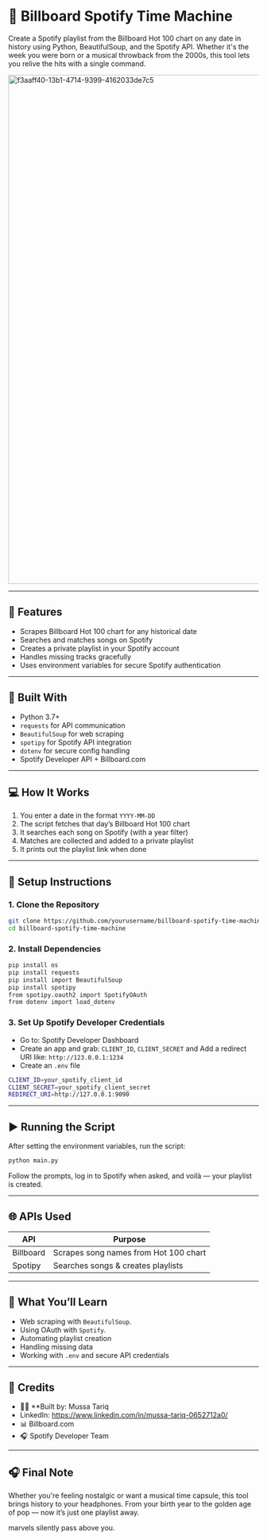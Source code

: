 
# 🎵 Billboard Spotify Time Machine
Create a Spotify playlist from the Billboard Hot 100 chart on any date in history using Python, BeautifulSoup, and the Spotify API. Whether it's the week you were born or a musical throwback from the 2000s, this tool lets you relive the hits with a single command.

<img width="1536" height="1024" alt="f3aaff40-13b1-4714-9399-4162033de7c5" src="https://github.com/user-attachments/assets/189d8a5a-69a7-4600-a9cd-938bac9d20ac" />



---

## 🚀 Features
- Scrapes Billboard Hot 100 chart for any historical date
- Searches and matches songs on Spotify
- Creates a private playlist in your Spotify account
- Handles missing tracks gracefully
- Uses environment variables for secure Spotify authentication

---

## 🧠 Built With
- Python 3.7+  
- `requests` for API communication  
- `BeautifulSoup` for web scraping 
- `spotipy` for Spotify API integration 
- `dotenv` for secure config handling  
- Spotify Developer API + Billboard.com  

---

## 💻 How It Works
1. You enter a date in the format `YYYY-MM-DD`
2. The script fetches that day’s Billboard Hot 100 chart
3. It searches each song on Spotify (with a year filter)
4. Matches are collected and added to a private playlist
5. It prints out the playlist link when done

---

## 🔧 Setup Instructions

### 1. Clone the Repository
```bash
git clone https://github.com/yourusername/billboard-spotify-time-machine.git
cd billboard-spotify-time-machine
```

### 2. Install Dependencies
```bash
pip install os
pip install requests
pip install import BeautifulSoup
pip install spotipy
from spotipy.oauth2 import SpotifyOAuth
from dotenv import load_dotenv
```

### 3. Set Up Spotify Developer Credentials

- Go to: Spotify Developer Dashboard
- Create an app and grab: `CLIENT_ID`, `CLIENT_SECRET` and Add a redirect URI like: `http://123.0.0.1:1234`
- Create an `.env` file
```bash
CLIENT_ID=your_spotify_client_id
CLIENT_SECRET=your_spotify_client_secret
REDIRECT_URI=http://127.0.0.1:9090
```
---

## ▶️ Running the Script
After setting the environment variables, run the script:

```bash
python main.py
```
Follow the prompts, log in to Spotify when asked, and voilà — your playlist is created.

---

## 🌐 APIs Used

| API                | Purpose                              |
|--------------------|--------------------------------------|
| Billboard          | Scrapes song names from Hot 100 chart|
| Spotipy            | Searches songs & creates playlists   |

---

## 🧠 What You’ll Learn
- Web scraping with `BeautifulSoup`.
- Using OAuth with `Spotify`.
- Automating playlist creation
- Handling missing data
- Working with `.env` and secure API credentials

---

## 🙌 Credits
- 👨‍💻 **Built by: Mussa Tariq
- LinkedIn: https://www.linkedin.com/in/mussa-tariq-0652712a0/
- 📊 Billboard.com 
- 🎧 Spotify Developer Team  

---

## 🎧 Final Note
Whether you're feeling nostalgic or want a musical time capsule, this tool brings history to your headphones. From your birth year to the golden age of pop — now it’s just one playlist away.

marvels silently pass above you.

